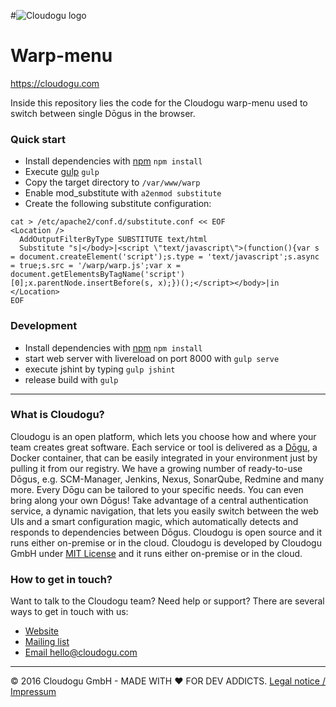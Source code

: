 #![Cloudogu logo](https://cloudogu.com/images/logo.png)
# Warp-menu
https://cloudogu.com

Inside this repository lies the code for the Cloudogu warp-menu used to switch between single Dōgus in the browser.

### Quick start
* Install dependencies with [npm](https://www.npmjs.com/) `npm install`
* Execute [gulp](http://gulpjs.com/) `gulp`
* Copy the target directory to `/var/www/warp`
* Enable mod_substitute with `a2enmod substitute`
* Create the following substitute configuration:
```
cat > /etc/apache2/conf.d/substitute.conf << EOF
<Location />
  AddOutputFilterByType SUBSTITUTE text/html
  Substitute "s|</body>|<script \"text/javascript\">(function(){var s = document.createElement('script');s.type = 'text/javascript';s.async = true;s.src = '/warp/warp.js';var x = document.getElementsByTagName('script')[0];x.parentNode.insertBefore(s, x);})();</script></body>|in
</Location>
EOF
```

### Development
* Install dependencies with [npm](https://www.npmjs.com/) `npm install`
* start web server with livereload on port 8000 with `gulp serve`
* execute jshint by typing `gulp jshint`
* release build with `gulp`

---
### What is Cloudogu?
Cloudogu is an open platform, which lets you choose how and where your team creates great software. Each service or tool is delivered as a [Dōgu](https://translate.google.com/?text=D%26%23x014d%3Bgu#ja/en/%E9%81%93%E5%85%B7), a Docker container, that can be easily integrated in your environment just by pulling it from our registry. We have a growing number of ready-to-use Dōgus, e.g. SCM-Manager, Jenkins, Nexus, SonarQube, Redmine and many more. Every Dōgu can be tailored to your specific needs. You can even bring along your own Dōgus! Take advantage of a central authentication service, a dynamic navigation, that lets you easily switch between the web UIs and a smart configuration magic, which automatically detects and responds to dependencies between Dōgus. Cloudogu is open source and it runs either on-premise or in the cloud. Cloudogu is developed by Cloudogu GmbH under [MIT License](https://cloudogu.com/license.html) and it runs either on-premise or in the cloud.

### How to get in touch?
Want to talk to the Cloudogu team? Need help or support? There are several ways to get in touch with us:

* [Website](https://cloudogu.com)
* [Mailing list](https://groups.google.com/forum/#!forum/cloudogu)
* [Email hello@cloudogu.com](mailto:hello@cloudogu.com)

---
&copy; 2016 Cloudogu GmbH - MADE WITH :heart: FOR DEV ADDICTS. [Legal notice / Impressum](https://cloudogu.com/imprint.html)
